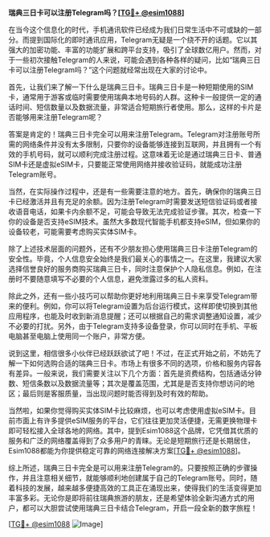 **瑞典三日卡可以注册Telegram吗？[[TG💪+ @esim1088](https://t.me/s/esim1088)]**

在当今这个信息化的时代，手机通讯软件已经成为我们日常生活中不可或缺的一部分。而提到国际化的即时通讯应用，Telegram无疑是一个绕不开的话题。它以其强大的加密功能、丰富的功能扩展和跨平台支持，吸引了全球数亿用户。然而，对于一些初次接触Telegram的人来说，可能会遇到各种各样的疑问，比如“瑞典三日卡可以注册Telegram吗？”这个问题就经常出现在大家的讨论中。

首先，让我们来了解一下什么是瑞典三日卡。瑞典三日卡是一种短期使用的SIM卡，通常用于游客或临时需要使用瑞典本地号码的人群。这种卡一般提供一定的通话时间、短信数量以及数据流量，非常适合短期旅行者使用。那么，这样的卡片是否能够用来注册Telegram呢？

答案是肯定的！瑞典三日卡完全可以用来注册Telegram。Telegram对注册账号所需的网络条件并没有太多限制，只要你的设备能够连接到互联网，并且拥有一个有效的手机号码，就可以顺利完成注册过程。这意味着无论是通过瑞典三日卡、普通SIM卡还是虚拟eSIM卡，只要能正常使用网络并接收验证码，就能成功注册Telegram账号。

当然，在实际操作过程中，还是有一些需要注意的地方。首先，确保你的瑞典三日卡已经激活并且有充足的余额。因为注册Telegram时需要发送短信验证码或者接收语音电话，如果卡内余额不足，可能会导致无法完成验证步骤。其次，检查一下你的设备是否支持eSIM技术。虽然大多数现代智能手机都支持eSIM，但如果你的设备较老，可能需要考虑购买实体SIM卡。

除了上述技术层面的问题外，还有不少朋友担心使用瑞典三日卡注册Telegram的安全性。毕竟，个人信息安全始终是我们最关心的事情之一。在这里，我建议大家选择信誉良好的服务商购买瑞典三日卡，同时注意保护个人隐私信息。例如，在注册时不要随意填写不必要的个人信息，避免泄露过多的私人资料。

除此之外，还有一些小技巧可以帮助你更好地利用瑞典三日卡来享受Telegram带来的便利。例如，你可以将Telegram设置为后台运行模式，这样即使切换到其他应用程序，也能及时收到新消息提醒；还可以根据自己的需求调整通知设置，减少不必要的打扰。另外，由于Telegram支持多设备登录，你可以同时在手机、平板电脑甚至电脑上使用同一个账户，非常方便。

说到这里，相信很多小伙伴已经跃跃欲试了吧！不过，在正式开始之前，不妨先了解一下如何选购合适的瑞典三日卡。市场上有很多不同的选项，价格和服务内容各有差异。一般来说，我们需要关注以下几个方面：首先是资费结构，包括通话分钟数、短信条数以及数据流量等；其次是覆盖范围，尤其是是否支持你想访问的地区；最后则是客服质量，当出现问题时能否得到及时有效的帮助。

当然啦，如果你觉得购买实体SIM卡比较麻烦，也可以考虑使用虚拟eSIM卡。目前市面上有许多提供eSIM服务的平台，它们往往更加灵活便捷，无需更换物理卡即可轻松接入全球各地的网络。其中，提到Esim1088这个品牌，它凭借其优质的服务和广泛的网络覆盖得到了众多用户的青睐。无论是短期旅行还是长期居住，Esim1088都能为你提供稳定可靠的网络连接解决方案[[TG💪+ @esim1088](https://t.me/s/esim1088)]。

综上所述，瑞典三日卡完全是可以用来注册Telegram的。只要按照正确的步骤操作，并且注意相关细节，就能够顺利地创建属于自己的Telegram账号。同时，随着科技的发展，越来越多便捷高效的工具正在涌现出来，使得我们的生活变得更加丰富多彩。无论你是即将前往瑞典旅游的朋友，还是希望体验全新沟通方式的用户，都可以大胆尝试使用瑞典三日卡结合Telegram，开启一段全新的数字旅程！

[[TG💪+ @esim1088](https://t.me/s/esim1088) ![Image](https://i.postimg.cc/4NQfJmqS/Snipaste-2025-05-13-00-14-12.png)]
